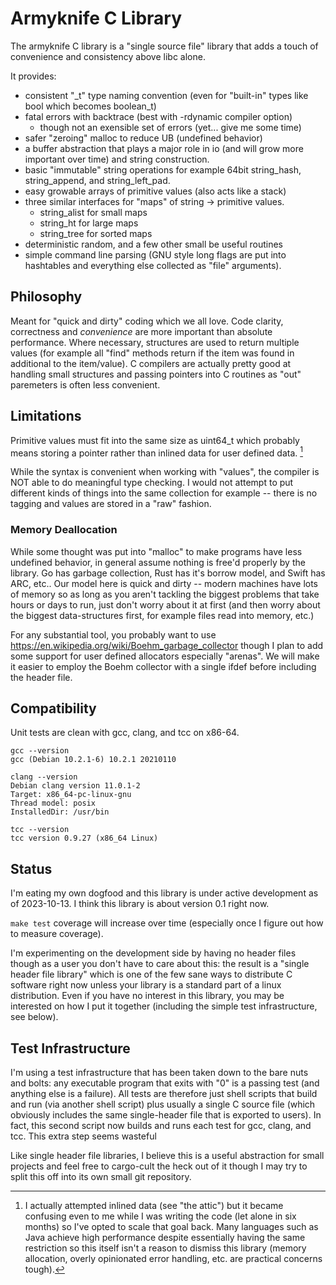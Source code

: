 # Armyknife C Library

The armyknife C library is a "single source file" library that adds a
touch of convenience and consistency above libc alone.

It provides:

* consistent "_t" type naming convention (even for "built-in" types
  like bool which becomes boolean_t)
* fatal errors with backtrace (best with -rdynamic compiler option)
  * though not an exensible set of errors (yet... give me some time)
* safer "zeroing" malloc to reduce UB (undefined behavior)
* a buffer abstraction that plays a major role in io (and will grow
  more important over time) and string construction.
* basic "immutable" string operations for example 64bit string_hash,
  string_append, and string_left_pad.
* easy growable arrays of primitive values (also acts like a stack)
* three similar interfaces for "maps" of string -> primitive values.
  * string_alist for small maps
  * string_ht for large maps
  * string_tree for sorted maps
* deterministic random, and a few other small be useful routines
* simple command line parsing (GNU style long flags are put into
  hashtables and everything else collected as "file" arguments).

## Philosophy

Meant for "quick and dirty" coding which we all love. Code clarity,
correctness and *convenience* are more important than absolute
performance. Where necessary, structures are used to return multiple
values (for example all "find" methods return if the item was found in
additional to the item/value). C compilers are actually pretty good at
handling small structures and passing pointers into C routines as
"out" paremeters is often less convenient.

## Limitations

Primitive values must fit into the same size as uint64_t which
probably means storing a pointer rather than inlined data for user
defined data. [^1]

While the syntax is convenient when working with "values", the
compiler is NOT able to do meaningful type checking. I would not
attempt to put different kinds of things into the same collection for
example -- there is no tagging and values are stored in a "raw"
fashion.

### Memory Deallocation

While some thought was put into "malloc" to make programs have less
undefined behavior, in general assume nothing is free'd properly by
the library. Go has garbage collection, Rust has it's borrow model,
and Swift has ARC, etc.. Our model here is quick and dirty -- modern
machines have lots of memory so as long as you aren't tackling the
biggest problems that take hours or days to run, just don't worry
about it at first (and then worry about the biggest data-structures
first, for example files read into memory, etc.)

For any substantial tool, you probably want to use
https://en.wikipedia.org/wiki/Boehm_garbage_collector though I plan to
add some support for user defined allocators especially "arenas". We
will make it easier to employ the Boehm collector with a single ifdef
before including the header file.

## Compatibility

Unit tests are clean with gcc, clang, and tcc on x86-64.

```
gcc --version
gcc (Debian 10.2.1-6) 10.2.1 20210110

clang --version
Debian clang version 11.0.1-2
Target: x86_64-pc-linux-gnu
Thread model: posix
InstalledDir: /usr/bin

tcc --version
tcc version 0.9.27 (x86_64 Linux)
```

## Status

I'm eating my own dogfood and this library is under active development
as of 2023-10-13. I think this library is about version 0.1 right now.

`make test` coverage will increase over time (especially once I figure
out how to measure coverage).

I'm experimenting on the development side by having no header files
though as a user you don't have to care about this: the result is a
"single header file library" which is one of the few sane ways to
distribute C software right now unless your library is a standard part
of a linux distribution. Even if you have no interest in this library,
you may be interested on how I put it together (including the simple
test infrastructure, see below).

## Test Infrastructure

I'm using a test infrastructure that has been taken down to the bare
nuts and bolts: any executable program that exits with "0" is a
passing test (and anything else is a failure). All tests are therefore
just shell scripts that build and run (via another shell script) plus
usually a single C source file (which obviously includes the same
single-header file that is exported to users). In fact, this second
script now builds and runs each test for gcc, clang, and tcc. This
extra step seems wasteful 

Like single header file libraries, I believe this is a useful
abstraction for small projects and feel free to cargo-cult the heck
out of it though I may try to split this off into its own small git
repository.

[^1]: I actually attempted inlined data (see "the attic") but it
became confusing even to me while I was writing the code (let alone in
six months) so I've opted to scale that goal back. Many languages such
as Java achieve high performance despite essentially having the same
restriction so this itself isn't a reason to dismiss this library
(memory allocation, overly opinionated error handling, etc. are
practical concerns tough).
